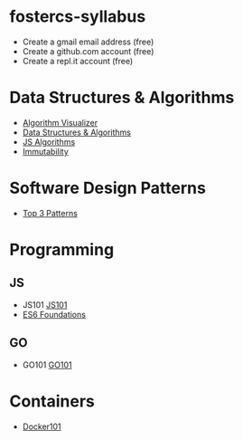 # fostercs-syllabus

- Create a gmail email address (free)
- Create a github.com account (free)
- Create a repl.it account (free)

# Data Structures & Algorithms
- [Algorithm Visualizer](https://algorithm-visualizer.org/)
- [Data Structures & Algorithms](https://github.com/fostercs/dsa-cs-js)
- [JS Algorithms](https://github.com/fostercs/JS101/tree/main/algorithms)
- [Immutability](https://github.com/fostercs/JS101/tree/main/data)

# Software Design Patterns
- [Top 3 Patterns](https://github.com/fostercs/JS101/tree/main/design-patterns)

# Programming

## JS
- JS101 [JS101](https://github.com/fostercs/JS101)
- [ES6 Foundations](https://github.com/fostercs/es6-foundations)

## GO
- GO101 [GO101](https://github.com/fostercs/GO101)

# Containers
- [Docker101](https://github.com/fostercs/docker101)
